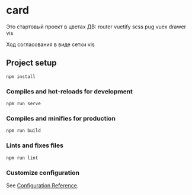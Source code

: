 # card

Это стартовый проект в цветах ДВ:
router
vuetify
scss
pug
vuex
drawer
vis

Ход согласования в виде сетки vis



## Project setup
```
npm install
```

### Compiles and hot-reloads for development
```
npm run serve
```

### Compiles and minifies for production
```
npm run build
```

### Lints and fixes files
```
npm run lint
```

### Customize configuration
See [Configuration Reference](https://cli.vuejs.org/config/).
